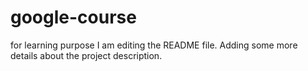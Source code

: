 # google-course
for learning purpose
I am editing the README file. Adding some more details about the project description.
